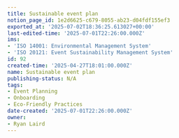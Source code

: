 ```yaml
---
title: Sustainable event plan
notion_page_id: 1e2d6625-c679-8055-ab23-d04fdf155ef3
exported_at: '2025-07-02T18:36:25.613027+00:00'
last-edited-time: '2025-07-01T22:26:00.000Z'
ims:
- 'ISO 14001: Environmental Management System'
- 'ISO 20121: Event Sustainability Management System'
id: 92
created-time: '2025-04-27T18:01:00.000Z'
name: Sustainable event plan
publishing-status: N/A
tags:
- Event Planning
- Onboarding
- Eco-Friendly Practices
date-created: '2025-07-01T22:26:00.000Z'
owner:
- Ryan Laird
---
```


